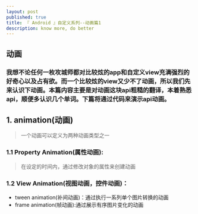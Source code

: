 ```yaml
---
layout: post
published: true
title: 『 Android 』自定义系列--动画篇1
description: know more, do better 
--- 
```


## 动画

### 我想不论任何一枚攻城师都对比较炫的app和自定义view充满强烈的好奇心以及占有欲。而一个比较炫的view又少不了动画，所以我们先来认识下动画。本篇内容主要是对动画这块api粗糙的翻译，本着熟悉api，顺便多认识几个单词。下篇将通过代码来演示api动画。

## 1. animation(动画)

>一个动画可以定义为两种动画类型之一

### 1.1 Property Animation(属性动画):
>在设定的时间内，通过修改对象的属性来创建动画

### 1.2 View Animation(视图动画，控件动画)：

* tween animation(补间动画)：通过执行一系列单个图片转换的动画
* frame animation(帧动画):通过展示有序图片变化的动画


